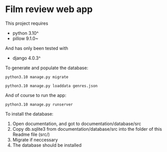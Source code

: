 # Film review web app

This project requires
- python 3.10^
- pillow 9.1.0~

And has only been tested with
- django 4.0.3^

To generate and populate the database: 
```
python3.10 manage.py migrate

python3.10 manage.py loaddata genres.json
```

And of course to run the app:
```
python3.10 manage.py runserver
```

To install the database:
1. Open documentation, and got to documentation/database/src
2. Copy db.sqlite3 from documentation/database/src into the folder of this Readme file (src/)
3. Migrate if neccessary
4. The database should be installed
